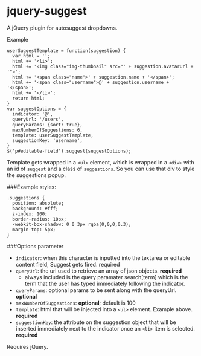 jquery-suggest
==============

A jQuery plugin for autosuggest dropdowns.

Example
```
userSuggestTemplate = function(suggestion) {
  var html = '';
  html += '<li>';
  html += '<img class="img-thumbnail" src="' + suggestion.avatarUrl + '">';
  html += '<span class="name">' + suggestion.name + '</span>';
  html += '<span class="username">@' + suggestion.username + '</span>';
  html += '</li>';
  return html;
}
var suggestOptions = {
  indicator: '@',
  queryUrl: '/users',
  queryParams: {sort: true},
  maxNumberOfSuggestions: 6,
  template: userSuggestTemplate,
  suggestionKey: 'username',
}
$('p#editable-field').suggest(suggestOptions);
```
Template gets wrapped in a ``<ul>`` element, which is wrapped in a ``<div>`` with an id of `suggest` and a class of `suggestions`. So you can use that div to style the suggestions popup.

###Example styles:
```
.suggestions {
  position: absolute;
  background: #fff;
  z-index: 100;
  border-radius: 10px;
  -webkit-box-shadow: 0 0 3px rgba(0,0,0,0.3);
  margin-top: 5px;
}
```
###Options parameter

- ``indicator``: when this character is inputted into the textarea or editable content field, Suggest gets fired. required
- ``queryUrl``: the url used to retrieve an array of json objects. **required**
  - always included is the query paramater search[term] which is the term that the user has typed immediately following the indicator.
- ``queryParams``: optional params to be sent along with the queryUrl. **optional**
- ``maxNumberOfSuggestions``: **optional**; default is 100
- ``template``: html that will be injected into a ``<ul>`` element. Example above. **required**
- ``suggestionKey``: the attribute on the suggestion object that will be inserted immediately next to the indicator once an ``<li>`` item is selected. **required**

Requires jQuery.
